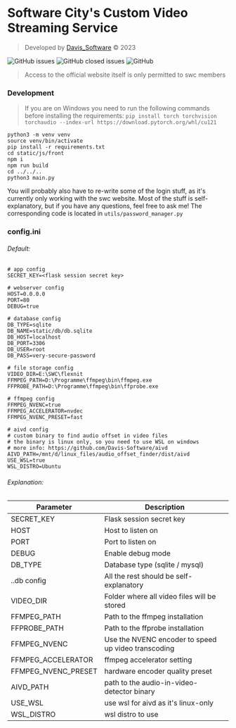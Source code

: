 # Software City's Custom Video Streaming Service

> Developed by [Davis_Software](https://github.com/Davis-Software) &copy; 2023

![GitHub issues](https://img.shields.io/github/issues-raw/Davis-Software/swc_flexnit?style=for-the-badge)
![GitHub closed issues](https://img.shields.io/github/issues-closed/Davis-Software/swc_flexnit?style=for-the-badge)
![GitHub](https://img.shields.io/github/license/Davis-Software/swc_flexnit?style=for-the-badge)

> Access to the official website itself is only permitted to swc members

### Development
> If you are on Windows you need to run the following commands before installing the requirements:
> `pip install torch torchvision torchaudio --index-url https://download.pytorch.org/whl/cu121`
```shell
python3 -m venv venv
source venv/bin/activate
pip install -r requirements.txt
cd static/js/front
npm i
npm run build
cd ../../..
python3 main.py
```

You will probably also have to re-write some of the login stuff, as it's currently only working with the swc website.
Most of the stuff is self-explanatory, but if you have any questions, feel free to ask me!
The corresponding code is located in `utils/password_manager.py`

### config.ini

###### Default:
```
# app config
SECRET_KEY=<flask session secret key>

# webserver config
HOST=0.0.0.0
PORT=80
DEBUG=true

# database config
DB_TYPE=sqlite
DB_NAME=static/db/db.sqlite
DB_HOST=localhost
DB_PORT=3306
DB_USER=root
DB_PASS=very-secure-password

# file storage config
VIDEO_DIR=E:\SWC\flexnit
FFMPEG_PATH=D:\Programme\ffmpeg\bin\ffmpeg.exe
FFPROBE_PATH=D:\Programme\ffmpeg\bin\ffprobe.exe

# ffmpeg config
FFMPEG_NVENC=true
FFMPEG_ACCELERATOR=nvdec
FFMPEG_NVENC_PRESET=fast

# aivd config
# custom binary to find audio offset in video files
# the binary is linux only, so you need to use WSL on windows
# more info: https://github.com/Davis-Software/aivd
AIVD_PATH=/mnt/d/linux_files/audio_offset_finder/dist/aivd
USE_WSL=true
WSL_DISTRO=Ubuntu
```

###### Explanation:
| Parameter           | Description                                         |
|---------------------|-----------------------------------------------------|
| SECRET_KEY          | Flask session secret key                            |
| HOST                | Host to listen on                                   |
| PORT                | Port to listen on                                   |
| DEBUG               | Enable debug mode                                   |
| DB_TYPE             | Database type (sqlite / mysql)                      |
| ..db config         | All the rest should be self-explanatory             |
| VIDEO_DIR           | Folder where all video files will be stored         |
| FFMPEG_PATH         | Path to the ffmpeg installation                     |
| FFPROBE_PATH        | Path to the ffprobe installation                    |
| FFMPEG_NVENC        | Use the NVENC encoder to speed up video transcoding |
| FFMPEG_ACCELERATOR  | ffmpeg accelerator setting                          |
| FFMPEG_NVENC_PRESET | hardware encoder quality preset                     |
| AIVD_PATH           | path to the audio-in-video-detector binary          |
| USE_WSL             | use wsl for aivd as it's linux-only                 |
| WSL_DISTRO          | wsl distro to use                                   |